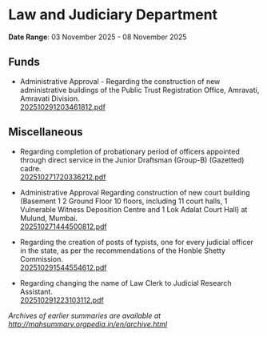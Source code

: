 # Law and Judiciary Department

**Date Range**: 03 November 2025 - 08 November 2025


## Funds
- Administrative Approval - Regarding the construction of new administrative buildings of the Public Trust Registration Office, Amravati, Amravati Division.\
  [202510291203461812.pdf](https://gr.maharashtra.gov.in/Site/Upload/Government%20Resolutions/English/202510291203461812.pdf)

## Miscellaneous
- Regarding completion of probationary period of officers appointed through direct service in the Junior Draftsman (Group-B) (Gazetted) cadre.\
  [202510271720336212.pdf](https://gr.maharashtra.gov.in/Site/Upload/Government%20Resolutions/English/202510271720336212.pdf)

- Administrative Approval Regarding construction of new court building (Basement 1  2  Ground Floor  10 floors, including 11 court halls, 1 Vulnerable Witness Deposition Centre and 1 Lok Adalat Court Hall) at Mulund, Mumbai.\
  [202510271444500812.pdf](https://gr.maharashtra.gov.in/Site/Upload/Government%20Resolutions/English/202510271444500812.....pdf)

- Regarding the creation of posts of typists, one for every judicial officer in the state, as per the recommendations of the Honble Shetty Commission.\
  [202510291544554612.pdf](https://gr.maharashtra.gov.in/Site/Upload/Government%20Resolutions/English/202510291544554612.pdf)

- Regarding changing the name of Law Clerk to Judicial Research Assistant.\
  [202510291223103112.pdf](https://gr.maharashtra.gov.in/Site/Upload/Government%20Resolutions/English/202510291223103112.pdf)


*Archives of earlier summaries are available at http://mahsummary.orgpedia.in/en/archive.html*